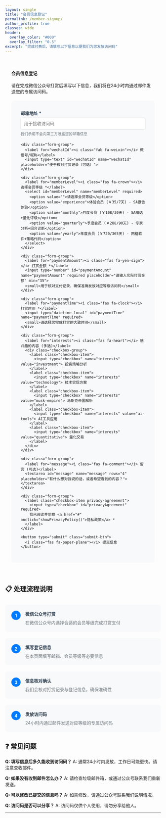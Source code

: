 ```yaml
---
layout: single
title: "会员信息登记"
permalink: /member-signup/
author_profile: true
classes: wide
header:
  overlay_color: "#000"
  overlay_filter: "0.5"
excerpt: "完成付费后，请填写以下信息以便我们为您发放访问码"
---
```


<div class="signup-container">
  <div class="notice--info">
    <h4><i class="fas fa-user-plus"></i> 会员信息登记</h4>
    <p>请在完成微信公众号打赏后填写以下信息，我们将在24小时内通过邮件发送您的专属访问码。</p>
  </div>

  <form id="memberSignupForm" class="signup-form">
    <div class="form-group">
      <label for="email"><i class="fas fa-envelope"></i> 邮箱地址 *</label>
      <input type="email" id="email" name="email" required placeholder="用于接收访问码">
      <small>我们承诺不会向第三方泄露您的邮箱信息</small>
    </div>

    <div class="form-group">
      <label for="wechatId"><i class="fab fa-weixin"></i> 微信号/昵称</label>
      <input type="text" id="wechatId" name="wechatId" placeholder="便于核对打赏记录（可选）">
    </div>

    <div class="form-group">
      <label for="memberLevel"><i class="fas fa-crown"></i> 选择会员等级 *</label>
      <select id="memberLevel" name="memberLevel" required>
        <option value="">请选择会员等级</option>
        <option value="experience">体验会员 (￥35/7天) - SA报告体验</option>
        <option value="monthly">月度会员 (￥108/30天) - SA精选+量化评级</option>
        <option value="quarterly">季度会员 (￥288/90天) - 专家分析+组合诊断</option>
        <option value="yearly">年度会员 (￥720/365天) - 网格软件+策略代码</option>
      </select>
    </div>

    <div class="form-group">
      <label for="paymentAmount"><i class="fas fa-yen-sign"></i> 打赏金额 *</label>
      <input type="number" id="paymentAmount" name="paymentAmount" required placeholder="请输入实际打赏金额" min="35">
      <small>用于核对支付记录，确保准确发放对应等级访问码</small>
    </div>

    <div class="form-group">
      <label for="paymentTime"><i class="fas fa-clock"></i> 打赏时间 *</label>
      <input type="datetime-local" id="paymentTime" name="paymentTime" required>
      <small>请选择您完成打赏的大致时间</small>
    </div>

    <div class="form-group">
      <label for="interests"><i class="fas fa-heart"></i> 感兴趣的内容 (多选)</label>
      <div class="checkbox-group">
        <label class="checkbox-item">
          <input type="checkbox" name="interests" value="investment"> 投资策略分析
        </label>
        <label class="checkbox-item">
          <input type="checkbox" name="interests" value="technology"> 技术实现方案
        </label>
        <label class="checkbox-item">
          <input type="checkbox" name="interests" value="musk-empire"> 马斯克帝国解析
        </label>
        <label class="checkbox-item">
          <input type="checkbox" name="interests" value="ai-tools"> AI工具应用
        </label>
        <label class="checkbox-item">
          <input type="checkbox" name="interests" value="quantitative"> 量化交易
        </label>
      </div>
    </div>

    <div class="form-group">
      <label for="message"><i class="fas fa-comment"></i> 留言 (可选)</label>
      <textarea id="message" name="message" rows="4" placeholder="有什么想对我说的话，或者希望看到的内容？"></textarea>
    </div>

    <div class="form-group">
      <label class="checkbox-item privacy-agreement">
        <input type="checkbox" id="privacyAgreement" required>
        我已阅读并同意 <a href="#" onclick="showPrivacyPolicy()">隐私政策</a> *
      </label>
    </div>

    <button type="submit" class="submit-btn">
      <i class="fas fa-paper-plane"></i> 提交信息
    </button>
  </form>

  <div id="submitMessage" class="submit-message" style="display: none;"></div>
</div>

## 📋 处理流程说明

<div class="process-steps">
  <div class="step">
    <div class="step-number">1</div>
    <div class="step-content">
      <h4>微信公众号打赏</h4>
      <p>在微信公众号内选择合适的会员等级完成打赏支付</p>
    </div>
  </div>

  <div class="step">
    <div class="step-number">2</div>
    <div class="step-content">
      <h4>填写登记信息</h4>
      <p>在本页面填写邮箱、会员等级等必要信息</p>
    </div>
  </div>

  <div class="step">
    <div class="step-number">3</div>
    <div class="step-content">
      <h4>信息核对确认</h4>
      <p>我们会核对打赏记录与登记信息，确保准确性</p>
    </div>
  </div>

  <div class="step">
    <div class="step-number">4</div>
    <div class="step-content">
      <h4>发放访问码</h4>
      <p>24小时内通过邮件发送对应等级的专属访问码</p>
    </div>
  </div>
</div>

## ❓ 常见问题

**Q: 填写信息后多久能收到访问码？**
A: 通常24小时内发放，工作日可能更快。请注意查收邮件。

**Q: 如果没有收到邮件怎么办？**
A: 请检查垃圾邮件箱，或通过公众号联系我们重新发送。

**Q: 可以修改已提交的信息吗？**
A: 如需修改，请通过公众号联系我们说明情况。

**Q: 访问码是否可以分享？**
A: 访问码仅供个人使用，请勿分享给他人。

---

<div id="privacyModal" class="modal" style="display: none;">
  <div class="modal-content">
    <span class="close" onclick="closePrivacyPolicy()">&times;</span>
    <h3>隐私政策</h3>
    <div class="privacy-content">
      <h4>信息收集</h4>
      <p>我们只收集必要的信息用于会员服务：</p>
      <ul>
        <li>邮箱地址：用于发送访问码和重要通知</li>
        <li>微信信息：用于核对支付记录</li>
        <li>兴趣偏好：用于优化内容推荐</li>
      </ul>
      
      <h4>信息使用</h4>
      <p>您的信息仅用于：</p>
      <ul>
        <li>会员身份验证和访问码发放</li>
        <li>内容推荐和服务改进</li>
        <li>重要通知和会员服务</li>
      </ul>
      
      <h4>信息保护</h4>
      <p>我们承诺：</p>
      <ul>
        <li>不会向任何第三方出售或泄露您的个人信息</li>
        <li>采用安全措施保护您的数据</li>
        <li>您可随时要求删除您的个人信息</li>
      </ul>
    </div>
  </div>
</div>

<script>
document.getElementById('memberSignupForm').addEventListener('submit', function(e) {
    e.preventDefault();
    
    // 收集表单数据
    const formData = new FormData(this);
    const data = {};
    
    // 处理普通字段
    for (let [key, value] of formData.entries()) {
        if (key === 'interests') {
            if (!data.interests) data.interests = [];
            data.interests.push(value);
        } else {
            data[key] = value;
        }
    }
    
    // 验证必填字段
    if (!data.email || !data.memberLevel || !data.paymentAmount || !data.paymentTime) {
        showSubmitMessage('请填写所有必填字段', 'error');
        return;
    }
    
    // 验证邮箱格式
    const emailRegex = /^[^\s@]+@[^\s@]+\.[^\s@]+$/;
    if (!emailRegex.test(data.email)) {
        showSubmitMessage('请输入有效的邮箱地址', 'error');
        return;
    }
    
    // 验证金额与会员等级匹配
    const levelPrices = {
        'experience': 35,
        'monthly': 108,
        'quarterly': 288,
        'yearly': 720
    };
    
    if (parseInt(data.paymentAmount) < levelPrices[data.memberLevel]) {
        showSubmitMessage('打赏金额与选择的会员等级不匹配', 'error');
        return;
    }
    
    // 模拟提交处理
    showSubmitMessage('正在处理您的信息...', 'info');
    
    setTimeout(() => {
        // 这里应该连接到实际的后端处理
        console.log('会员登记信息:', data);
        
        // 保存到本地存储（实际应用中应发送到服务器）
        const timestamp = new Date().toISOString();
        const registrationData = {
            ...data,
            timestamp: timestamp,
            id: 'REG_' + Date.now()
        };
        
        // 模拟保存
        let registrations = JSON.parse(localStorage.getItem('memberRegistrations') || '[]');
        registrations.push(registrationData);
        localStorage.setItem('memberRegistrations', JSON.stringify(registrations));
        
        showSubmitMessage(
            '信息提交成功！我们将在24小时内核对您的支付记录并通过邮件发送访问码。请注意查收邮件。', 
            'success'
        );
        
        // 清空表单
        this.reset();
        
    }, 2000);
});

function showSubmitMessage(message, type) {
    const messageDiv = document.getElementById('submitMessage');
    messageDiv.style.display = 'block';
    messageDiv.className = `submit-message notice--${type}`;
    messageDiv.innerHTML = `<p>${message}</p>`;
    
    messageDiv.scrollIntoView({ behavior: 'smooth' });
}

function showPrivacyPolicy() {
    document.getElementById('privacyModal').style.display = 'block';
}

function closePrivacyPolicy() {
    document.getElementById('privacyModal').style.display = 'none';
}

// 点击模态框外部关闭
window.onclick = function(event) {
    const modal = document.getElementById('privacyModal');
    if (event.target == modal) {
        modal.style.display = 'none';
    }
}

// 根据会员等级自动设置建议金额
document.getElementById('memberLevel').addEventListener('change', function() {
    const paymentAmount = document.getElementById('paymentAmount');
    const levelPrices = {
        'experience': 35,
        'monthly': 108,
        'quarterly': 288,
        'yearly': 720
    };
    
    if (this.value && levelPrices[this.value]) {
        paymentAmount.value = levelPrices[this.value];
    }
});

// 设置默认时间为当前时间
document.addEventListener('DOMContentLoaded', function() {
    const now = new Date();
    const localDateTime = new Date(now.getTime() - now.getTimezoneOffset() * 60000)
        .toISOString()
        .slice(0, 16);
    document.getElementById('paymentTime').value = localDateTime;
});
</script>

<style>
.signup-container {
    max-width: 600px;
    margin: 0 auto;
    padding: 20px;
}

.signup-form {
    background: #f8f9fa;
    padding: 30px;
    border-radius: 8px;
    margin: 20px 0;
}

.form-group {
    margin-bottom: 20px;
}

.form-group label {
    display: block;
    margin-bottom: 5px;
    font-weight: bold;
    color: #2c3e50;
}

.form-group input,
.form-group select,
.form-group textarea {
    width: 100%;
    padding: 10px;
    border: 1px solid #ddd;
    border-radius: 4px;
    font-size: 14px;
    box-sizing: border-box;
}

.form-group small {
    display: block;
    margin-top: 5px;
    color: #6c757d;
    font-size: 12px;
}

.checkbox-group {
    display: grid;
    grid-template-columns: repeat(auto-fit, minmax(200px, 1fr));
    gap: 10px;
    margin-top: 10px;
}

.checkbox-item {
    display: flex;
    align-items: center;
    font-weight: normal !important;
    margin-bottom: 0 !important;
}

.checkbox-item input[type="checkbox"] {
    width: auto;
    margin-right: 8px;
}

.privacy-agreement {
    margin-top: 15px;
}

.submit-btn {
    background: #28a745;
    color: white;
    padding: 12px 30px;
    border: none;
    border-radius: 4px;
    font-size: 16px;
    cursor: pointer;
    width: 100%;
    transition: background-color 0.3s;
}

.submit-btn:hover {
    background: #218838;
}

.submit-message {
    margin-top: 20px;
    padding: 15px;
    border-radius: 4px;
}

.process-steps {
    display: grid;
    grid-template-columns: repeat(auto-fit, minmax(250px, 1fr));
    gap: 20px;
    margin: 30px 0;
}

.step {
    display: flex;
    align-items: flex-start;
    background: #f8f9fa;
    padding: 20px;
    border-radius: 8px;
}

.step-number {
    background: #007bff;
    color: white;
    width: 30px;
    height: 30px;
    border-radius: 50%;
    display: flex;
    align-items: center;
    justify-content: center;
    font-weight: bold;
    margin-right: 15px;
    flex-shrink: 0;
}

.step-content h4 {
    margin: 0 0 8px 0;
    color: #2c3e50;
}

.step-content p {
    margin: 0;
    color: #6c757d;
    font-size: 14px;
}

/* 模态框样式 */
.modal {
    position: fixed;
    z-index: 1000;
    left: 0;
    top: 0;
    width: 100%;
    height: 100%;
    background-color: rgba(0,0,0,0.5);
}

.modal-content {
    background-color: #fefefe;
    margin: 15% auto;
    padding: 20px;
    border: 1px solid #888;
    width: 80%;
    max-width: 600px;
    border-radius: 8px;
    position: relative;
}

.close {
    color: #aaa;
    float: right;
    font-size: 28px;
    font-weight: bold;
    position: absolute;
    right: 15px;
    top: 10px;
    cursor: pointer;
}

.close:hover {
    color: black;
}

.privacy-content h4 {
    color: #2c3e50;
    margin-top: 20px;
}

.privacy-content ul {
    margin-left: 20px;
}

@media (max-width: 768px) {
    .signup-container {
        padding: 10px;
    }
    
    .signup-form {
        padding: 20px;
    }
    
    .checkbox-group {
        grid-template-columns: 1fr;
    }
}
</style>